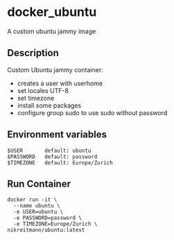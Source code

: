 # docker_ubuntu
A custom ubuntu jammy image

## Description
Custom Ubuntu jammy container:
- creates a user with userhome
- set locales UTF-8
- set timezone
- install some packages
- configure group sudo to use sudo without password

## Environment variables
```
$USER       default: ubuntu
$PASSWORD   default: password
$TIMEZONE   default: Europe/Zurich
```

## Run Container
```
docker run -it \
  --name ubuntu \
  -e USER=ubuntu \
  -e PASSWORD=password \
  -e TIMEZONE=Europe/Zurich \
nikreitmann/ubuntu:latest
```
